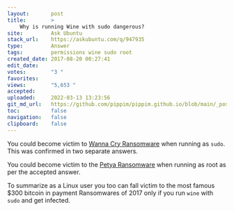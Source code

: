 ```yaml
---
layout:       post
title:        >
    Why is running Wine with sudo dangerous?
site:         Ask Ubuntu
stack_url:    https://askubuntu.com/q/947935
type:         Answer
tags:         permissions wine sudo root
created_date: 2017-08-20 00:27:41
edit_date:    
votes:        "3 "
favorites:    
views:        "5,653 "
accepted:     
uploaded:     2022-03-13 13:23:56
git_md_url:   https://github.com/pippim/pippim.github.io/blob/main/_posts/2017/2017-08-20-Why-is-running-Wine-with-sudo-dangerous_.md
toc:          false
navigation:   false
clipboard:    false
---
```


You could become victim to [Wanna Cry Ransomware][1] when running as `sudo`. This was confirmed in two separate answers.

You could become victim to the [Petya Ransomware][2] when running as root as per the accepted answer.

To summarize as a Linux user you too can fall victim to the most famous $300 bitcoin in payment Ransomwares of 2017 only if you run `wine`  with `sudo` and get infected.


  [1]: https://askubuntu.com/questions/914623/what-is-the-wanna-cry-ransomwares-possible-impact-on-linux-users
  [2]: https://askubuntu.com/questions/930083/how-can-the-petya-ransomware-virus-affect-linux-users
